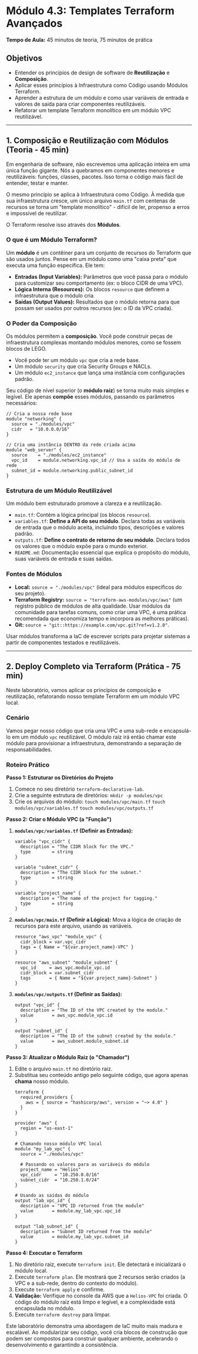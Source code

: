 # Módulo 4.3: Templates Terraform Avançados

**Tempo de Aula:** 45 minutos de teoria, 75 minutos de prática

## Objetivos

- Entender os princípios de design de software de **Reutilização** e **Composição**.
- Aplicar esses princípios à Infraestrutura como Código usando Módulos Terraform.
- Aprender a estrutura de um módulo e como usar variáveis de entrada e valores de saída para criar componentes reutilizáveis.
- Refatorar um template Terraform monolítico em um módulo VPC reutilizável.

---

## 1. Composição e Reutilização com Módulos (Teoria - 45 min)

Em engenharia de software, não escrevemos uma aplicação inteira em uma única função gigante. Nós a quebramos em componentes menores e reutilizáveis: funções, classes, pacotes. Isso torna o código mais fácil de entender, testar e manter. 

O mesmo princípio se aplica à Infraestrutura como Código. À medida que sua infraestrutura cresce, um único arquivo `main.tf` com centenas de recursos se torna um "template monolítico" - difícil de ler, propenso a erros e impossível de reutilizar.

O Terraform resolve isso através dos **Módulos**.

### O que é um Módulo Terraform?

Um **módulo** é um contêiner para um conjunto de recursos do Terraform que são usados juntos. Pense em um módulo como uma "caixa preta" que executa uma função específica. Ele tem:

-   **Entradas (Input Variables):** Parâmetros que você passa para o módulo para customizar seu comportamento (ex: o bloco CIDR de uma VPC).
-   **Lógica Interna (Resources):** Os blocos `resource` que definem a infraestrutura que o módulo cria.
-   **Saídas (Output Values):** Resultados que o módulo retorna para que possam ser usados por outros recursos (ex: o ID da VPC criada).

### O Poder da Composição

Os módulos permitem a **composição**. Você pode construir peças de infraestrutura complexas montando módulos menores, como se fossem blocos de LEGO.

-   Você pode ter um módulo `vpc` que cria a rede base.
-   Um módulo `security` que cria Security Groups e NACLs.
-   Um módulo `ec2_instance` que lança uma instância com configurações padrão.

Seu código de nível superior (o **módulo raiz**) se torna muito mais simples e legível. Ele apenas **compõe** esses módulos, passando os parâmetros necessários:

```hcl
// Cria a nossa rede base
module "networking" {
  source = "./modules/vpc"
  cidr   = "10.0.0.0/16"
}

// Cria uma instância DENTRO da rede criada acima
module "web_server" {
  source    = "./modules/ec2_instance"
  vpc_id    = module.networking.vpc_id // Usa a saída do módulo de rede
  subnet_id = module.networking.public_subnet_id
}
```

### Estrutura de um Módulo Reutilizável

Um módulo bem estruturado promove a clareza e a reutilização.

-   `main.tf`: Contém a lógica principal (os blocos `resource`).
-   `variables.tf`: **Define a API do seu módulo**. Declara todas as variáveis de entrada que o módulo aceita, incluindo tipos, descrições e valores padrão.
-   `outputs.tf`: **Define o contrato de retorno do seu módulo**. Declara todos os valores que o módulo expõe para o mundo exterior.
-   `README.md`: Documentação essencial que explica o propósito do módulo, suas variáveis de entrada e suas saídas.

### Fontes de Módulos

-   **Local:** `source = "./modules/vpc"` (ideal para módulos específicos do seu projeto).
-   **Terraform Registry:** `source = "terraform-aws-modules/vpc/aws"` (um registro público de módulos de alta qualidade. Usar módulos da comunidade para tarefas comuns, como criar uma VPC, é uma prática recomendada que economiza tempo e incorpora as melhores práticas).
-   **Git:** `source = "git::https://example.com/vpc.git?ref=v1.2.0"`.

Usar módulos transforma a IaC de escrever scripts para projetar sistemas a partir de componentes testados e reutilizáveis.

---

## 2. Deploy Completo via Terraform (Prática - 75 min)

Neste laboratório, vamos aplicar os princípios de composição e reutilização, refatorando nosso template Terraform em um módulo VPC local.

### Cenário

Vamos pegar nosso código que cria uma VPC e uma sub-rede e encapsulá-lo em um módulo `vpc` reutilizável. O módulo raiz irá então chamar este módulo para provisionar a infraestrutura, demonstrando a separação de responsabilidades.

### Roteiro Prático

**Passo 1: Estruturar os Diretórios do Projeto**
1.  Comece no seu diretório `terraform-declarative-lab`.
2.  Crie a seguinte estrutura de diretórios:
    `mkdir -p modules/vpc`
3.  Crie os arquivos do módulo:
    `touch modules/vpc/main.tf`
    `touch modules/vpc/variables.tf`
    `touch modules/vpc/outputs.tf`

**Passo 2: Criar o Módulo VPC (a "Função")**

1.  **`modules/vpc/variables.tf` (Definir as Entradas):**
    ```hcl
    variable "vpc_cidr" {
      description = "The CIDR block for the VPC."
      type        = string
    }

    variable "subnet_cidr" {
      description = "The CIDR block for the subnet."
      type        = string
    }

    variable "project_name" {
      description = "The name of the project for tagging."
      type        = string
    }
    ```

2.  **`modules/vpc/main.tf` (Definir a Lógica):**
    Mova a lógica de criação de recursos para este arquivo, usando as variáveis.
    ```hcl
    resource "aws_vpc" "module_vpc" {
      cidr_block = var.vpc_cidr
      tags = { Name = "${var.project_name}-VPC" }
    }

    resource "aws_subnet" "module_subnet" {
      vpc_id     = aws_vpc.module_vpc.id
      cidr_block = var.subnet_cidr
      tags       = { Name = "${var.project_name}-Subnet" }
    }
    ```

3.  **`modules/vpc/outputs.tf` (Definir as Saídas):**
    ```hcl
    output "vpc_id" {
      description = "The ID of the VPC created by the module."
      value       = aws_vpc.module_vpc.id
    }

    output "subnet_id" {
      description = "The ID of the subnet created by the module."
      value       = aws_subnet.module_subnet.id
    }
    ```

**Passo 3: Atualizar o Módulo Raiz (o "Chamador")**

1.  Edite o arquivo `main.tf` no diretório raiz.
2.  Substitua seu conteúdo antigo pelo seguinte código, que agora apenas **chama** nosso módulo.
    ```hcl
    terraform {
      required_providers {
        aws = { source = "hashicorp/aws", version = "~> 4.0" }
      }
    }

    provider "aws" {
      region = "us-east-1"
    }

    # Chamando nosso módulo VPC local
    module "my_lab_vpc" {
      source = "./modules/vpc"

      # Passando os valores para as variáveis do módulo
      project_name = "Helios"
      vpc_cidr     = "10.250.0.0/16"
      subnet_cidr  = "10.250.1.0/24"
    }

    # Usando as saídas do módulo
    output "lab_vpc_id" {
      description = "VPC ID returned from the module"
      value       = module.my_lab_vpc.vpc_id
    }

    output "lab_subnet_id" {
      description = "Subnet ID returned from the module"
      value       = module.my_lab_vpc.subnet_id
    }
    ```

**Passo 4: Executar o Terraform**
1.  No diretório raiz, execute `terraform init`. Ele detectará e inicializará o módulo local.
2.  Execute `terraform plan`. Ele mostrará que 2 recursos serão criados (a VPC e a sub-rede, dentro do contexto do módulo).
3.  Execute `terraform apply` e confirme.
4.  **Validação:** Verifique no console da AWS que a `Helios-VPC` foi criada. O código do módulo raiz está limpo e legível, e a complexidade está encapsulada no módulo.
5.  Execute `terraform destroy` para limpar.

Este laboratório demonstra uma abordagem de IaC muito mais madura e escalável. Ao modularizar seu código, você cria blocos de construção que podem ser compostos para construir qualquer ambiente, acelerando o desenvolvimento e garantindo a consistência.